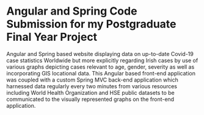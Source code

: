 # Angular and Spring Code Submission for my Postgraduate Final Year Project

Angular and Spring based website displaying data on up-to-date Covid-19 case statistics Worldwide but more explicitly regarding Irish cases by use of various graphs depicting cases relevant to age, gender, severity as well as
incorporating GIS locational data. This Angular based
front-end application was coupled with a custom
Spring MVC back-end application which harnessed
data regularly every two minutes from various
resources including World Health Organization and
HSE public datasets to be communicated to the
visually represented graphs on the front-end
application. 

